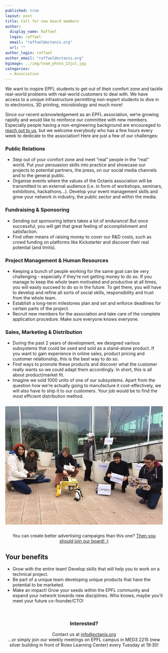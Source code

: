 ```yaml
---
published: true
layout: post
title: Call for new board members
author:
  display_name: Raffael
  login: raffael
  email: "raffael@octanis.org"
  url: ""
author_login: raffael
author_email: "raffael@octanis.org"
bgimage: ../img/team_photo_23jul.jpg
categories:
  - Association
---
```



We want to inspire EPFL students to get out of their comfort zone and tackle real-world problems with real-world customers to deal with. We have access to a unique infrastructure permitting non-expert students to dive in to electronics, 3D printing, microbiology and much more!

Since our recent acknowledgement as an EPFL association, we’re growing rapidly and would like to reinforce our committee with new members. Especially people having a non-engineering background are encouraged to <a href="mailto:info@octanis.org?subject=Join%20as%20Board%20member">reach out to us</a>, but we welcome everybody who has a few hours every week to dedicate to the association! Here are just a few of our challenges:

<h3>Public Relations</h3>
<ul>
<li>Step out of your comfort zone and meet “real” people in the “real” world. Put your persuasion skills into practice and showcase our projects to potential partners, the press, on our social media channels and to the general public.</li>
<li>Organise events where the values of the Octanis association will be transmitted to an external audience (i.e. in form of workshops, seminars, exhibitions, hackathons…). Develop your event management skills and grow your network in industry, the public sector and within the media.</li>
</ul>

<h3>Fundraising & Sponsoring</h3>
<ul>
<li>Sending out sponsoring letters takes a lot of endurance! But once successful, you will get that great feeling of accomplishment and satisfaction.</li>
<li>Find other means of raising money to cover our R&D costs, such as crowd funding on platforms like Kickstarter and discover their real potential (and limits).</li>
</ul>

<h3>Project Management & Human Resources</h3>
<ul>
<li>Keeping a bunch of people working for the same goal can be very challenging - especially if they’re not getting money to do so. If you manage to keep the whole team motivated and productive at all times, you will easily succeed to do so in the future. To get there, you will have to develop and refine all sorts of social skills, responsibility and trust from the whole team.</li>
<li>Establish a long-term milestones plan and set and enforce deadlines for certain parts of the project. </li>
<li>Recruit new members for the association and take care of the complete application procedure. Make sure everyone knows everyone.</li>
</ul>

<h3>Sales, Marketing & Distribution</h3>
<ul>
<li>During the past 2 years of development, we designed various subsystems that could be used and sold as a stand-alone product. If you want to gain experience in online sales, product pricing and customer relationship, this is the best way to do so. </li>
<li>Find ways to promote these products and discover what the customer really wants so we could adapt them accordingly. In short, this is all about product/market fit. </li>
<li>Imagine we sold 1000 units of one of our subsystems. Apart from the question how we’re actually going to manufacture it cost-effectively, we will also have to ship it to our customers. Your job would be to find the most efficient distribution method. </li>
</ul>


<center><img src="/img/new_committee_members.jpg" style="max-width:100%;margin:10px 0px 10px 0px">
<p>You can create better advertising campaigns than this one? <a href="mailto:info@octanis.org?subject=Join%20as%20Board%20member">Then you should join our board! :)</a></p>
</center>

<h2>Your benefits</h2>
<ul>
<li>Grow with the entire team! Develop skills that will help you to work on a technical project.</li>
<li>Be part of a unique team developing unique products that have the potential to be marketed. </li>
<li>Make an impact! Grow your seeds within the EPFL community and expand your network towards new disciplines. Who knows, maybe you'll meet your future co-founder/CTO!</li>
</ul>

<br>

<center>
<h3>Interested?</h3>
<p>
Contact us at <a href="mailto:info@octanis.org?subject=Join%20as%20Board%20member">info@octanis.org</a>
<br>
…or simply join our weekly meetings on EPFL campus in MED3 2215 
(new silver building in front of Rolex Learning Center) every Tuesday at 19:30!
</p>
</center>

